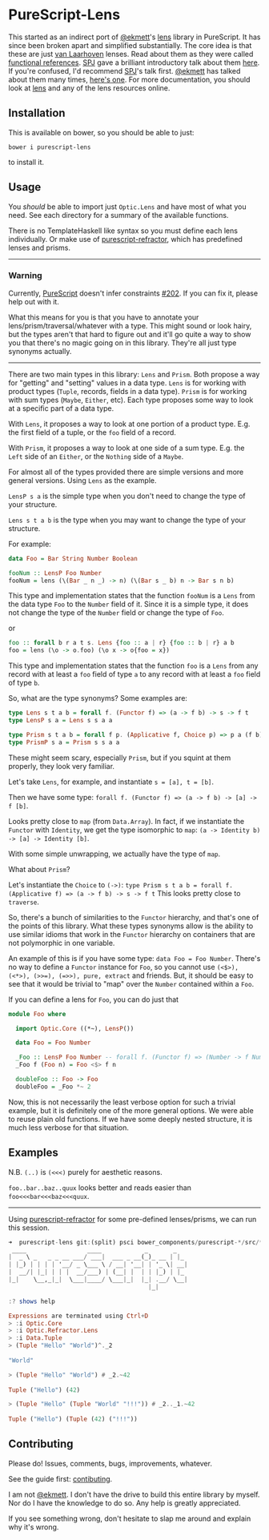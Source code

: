 # PureScript-Lens

This started as an indirect port of [@ekmett][@ekmett]'s [lens][lens] library in PureScript.
It has since been broken apart and simplified substantially.
The core idea is that these are just [van Laarhoven][van Laarhoven] lenses.
Read about them as they were called [functional references][functional references].
[SPJ][SPJ] gave a brilliant introductory talk about them [here][SPJ-talk].
If you're confused, I'd recommend [SPJ][SPJ]'s talk first.
[@ekmett][@ekmett] has talked about them many times, [here's one][ekmett-talk].
For more documentation, you should look at [lens][lens] and any of the lens resources online.

## Installation

This is available on bower, so you should be able to just:

```shell
bower i purescript-lens
```

to install it.

## Usage

You *should* be able to import just `Optic.Lens` and have most of what you need. 
See each directory for a summary of the available functions.

There is no TemplateHaskell like syntax so you must define each lens individually.
Or make use of [purescript-refractor][purescript-refractor], which has predefined lenses and prisms.

----------

### Warning
Currently, [PureScript][PureScript] doesn't infer constraints [#202][#202].
If you can fix it, please help out with it.

What this means for you is that you have to annotate your lens/prism/traversal/whatever with a type.
This might sound or look hairy, but the types aren't that hard to figure out and it'll go quite a way to show you that there's no magic going on in this library.
They're all just type synonyms actually.

----------

There are two main types in this library: `Lens` and `Prism`.
Both propose a way for "getting" and "setting" values in a data type.
`Lens` is for working with product types (`Tuple`, records, fields in a data type).
`Prism` is for working with sum types (`Maybe`, `Either`, etc).
Each type proposes some way to look at a specific part of a data type.

With `Lens`, it proposes a way to look at one portion of a product type. 
E.g. the first field of a tuple, or the `foo` field of a record.

With `Prism`, it proposes a way to look at one side of a sum type.
E.g. the `Left` side of an `Either`, or the `Nothing` side of a `Maybe`.

For almost all of the types provided there are simple versions and more general versions. Using `Lens` as the example.

`LensP s a` is the simple type when you don't need to change the type of your structure.

`Lens s t a b` is the type when you may want to change the type of your structure.

For example:

```purescript
data Foo = Bar String Number Boolean

fooNum :: LensP Foo Number
fooNum = lens (\(Bar _ n _) -> n) (\(Bar s _ b) n -> Bar s n b)
```

This type and implementation states that the function `fooNum` is a `Lens` from the data type `Foo` to the `Number` field of it.
Since it is a simple type, it does not change the type of the `Number` field or change the type of `Foo`.

or

```purescript
foo :: forall b r a t s. Lens {foo :: a | r} {foo :: b | r} a b
foo = lens (\o -> o.foo) (\o x -> o{foo = x})
```

This type and implementation states that the function `foo` is a `Lens` from any record with at least a `foo` field of type `a` to any record with at least a `foo` field of type `b`.

So, what are the type synonyms? Some examples are:

```purescript
type Lens s t a b = forall f. (Functor f) => (a -> f b) -> s -> f t
type LensP s a = Lens s s a a

type Prism s t a b = forall f p. (Applicative f, Choice p) => p a (f b) -> p s (f t)
type PrismP s a = Prism s s a a
```

These might seem scary, especially `Prism`, but if you squint at them properly, they look very familiar.

Let's take `Lens`, for example, and instantiate `s = [a], t = [b]`. 

Then we have some type: `forall f. (Functor f) => (a -> f b) -> [a] -> f [b]`.

Looks pretty close to `map` (from `Data.Array`). 
In fact, if we instantiate the `Functor` with `Identity`, 
we get the type isomorphic to `map`: `(a -> Identity b) -> [a] -> Identity [b]`.

With some simple unwrapping, we actually have the type of `map`.

What about `Prism`?

Let's instantiate the `Choice` to `(->)`: 
`type Prism s t a b = forall f. (Applicative f) => (a -> f b) -> s -> f t`
This looks pretty close to `traverse`.

So, there's a bunch of similarities to the `Functor` hierarchy, and that's one of the points of this library.
What these types synonyms allow is the ability to use similar idioms that work in the `Functor` hierarchy on containers that are not polymorphic in one variable.

An example of this is if you have some type: `data Foo = Foo Number`.
There's no way to define a `Functor` instance for `Foo`, 
so you cannot use `(<$>), (<*>), (>>=), (=>>), pure, extract` and friends.
But, it should be easy to see that it would be trivial to "map" over the `Number` contained within a `Foo`.

If you can define a lens for `Foo`, you can do just that

```purescript
module Foo where

  import Optic.Core ((*~), LensP())

  data Foo = Foo Number

  _Foo :: LensP Foo Number -- forall f. (Functor f) => (Number -> f Number) -> Foo -> f Foo
  _Foo f (Foo n) = Foo <$> f n

  doubleFoo :: Foo -> Foo
  doubleFoo = _Foo *~ 2
```

Now, this is not necessarily the least verbose option for such a trivial example, 
but it is definitely one of the more general options.
We were able to reuse plain old functions.
If we have some deeply nested structure, it is much less verbose for that situation.

## Examples

N.B. `(..)` is `(<<<)` purely for aesthetic reasons.

`foo..bar..baz..quux` looks better and reads easier than `foo<<<bar<<<baz<<<quux`.

----------

Using [purescript-refractor][purescript-refractor] for some pre-defined lenses/prisms, we can run this session.

```purescript
➜  purescript-lens git:(split) psci bower_components/purescript-*/src/**/*.purs
 ____                 ____            _       _   
|  _ \ _   _ _ __ ___/ ___|  ___ _ __(_)_ __ | |_ 
| |_) | | | | '__/ _ \___ \ / __| '__| | '_ \| __|
|  __/| |_| | | |  __/___) | (__| |  | | |_) | |_ 
|_|    \__,_|_|  \___|____/ \___|_|  |_| .__/ \__|
                                       |_|        

:? shows help

Expressions are terminated using Ctrl+D
> :i Optic.Core
> :i Optic.Refractor.Lens
> :i Data.Tuple
> (Tuple "Hello" "World")^._2
  
"World"

> (Tuple "Hello" "World") # _2.~42
  
Tuple ("Hello") (42)

> (Tuple "Hello" (Tuple "World" "!!!")) # _2.._1.~42
  
Tuple ("Hello") (Tuple (42) ("!!!"))
```

## Contributing

Please do! Issues, comments, bugs, improvements, whatever.

See the guide first: [contibuting](CONTRIBUTING.md).

I am not [@ekmett][@ekmett].
I don't have the drive to build this entire library by myself.
Nor do I have the knowledge to do so.
Any help is greatly appreciated.

If you see something wrong, 
don't hesitate to slap me around and explain why it's wrong.

[@ekmett]: https://github.com/ekmett/
[#202]: https://github.com/purescript/purescript/issues/202
[ekmett-talk]: http://youtu.be/cefnmjtAolY
[functional references]: http://twanvl.nl/blog/haskell/cps-functional-references
[lens]: https://github.com/ekmett/lens/
[PureScript]: https://github.com/purescript/purescript/
[purescript-refractor]: https://github.com/joneshf/purescript-refractor/
[SPJ]: http://research.microsoft.com/en-us/people/simonpj/
[SPJ-talk]: https://skillsmatter.com/skillscasts/4251-lenses-compositional-data-access-and-manipulation
[van Laarhoven]: http://twanvl.nl/index
